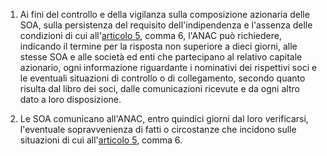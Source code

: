 1. Ai fini del controllo e della vigilanza sulla composizione azionaria delle SOA, sulla persistenza del requisito dell'indipendenza e l'assenza delle condizioni di cui all'[articolo 5](/index.html?article=allegato-2.12-articolo-5), comma 6, l'ANAC può richiedere, indicando il termine per la risposta non superiore a dieci giorni, alle stesse SOA e alle società ed enti che partecipano al relativo capitale azionario, ogni informazione riguardante i nominativi dei rispettivi soci e le eventuali situazioni di controllo o di collegamento, secondo quanto risulta dal libro dei soci, dalle comunicazioni ricevute e da ogni altro dato a loro disposizione.

2. Le SOA comunicano all'ANAC, entro quindici giorni dal loro verificarsi, l'eventuale sopravvenienza di fatti o circostanze che incidono sulle situazioni di cui all'[articolo 5](/index.html?article=allegato-2.12-articolo-5), comma 6.